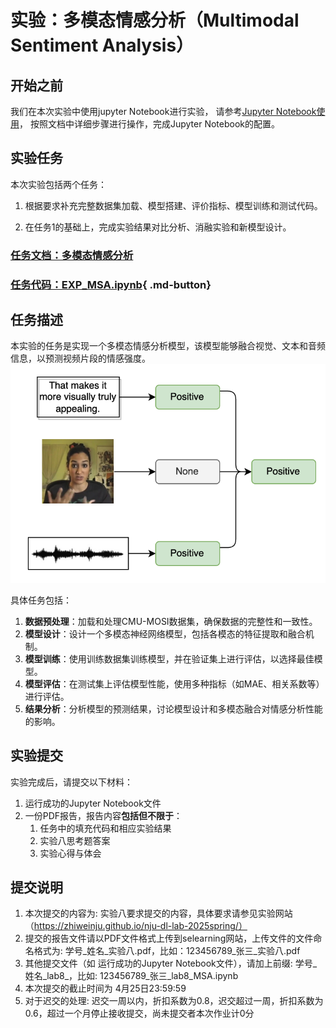 # 实验：多模态情感分析（Multimodal Sentiment Analysis）

## 开始之前
我们在本次实验中使用jupyter Notebook进行实验，
请参考[Jupyter Notebook使用](../lab1/环境配置指南.md#jupyter-notebook)，
按照文档中详细步骤进行操作，完成Jupyter Notebook的配置。

## 实验任务
本次实验包括两个任务：

1. 根据要求补充完整数据集加载、模型搭建、评价指标、模型训练和测试代码。

2. 在任务1的基础上，完成实验结果对比分析、消融实验和新模型设计。

### [任务文档：多模态情感分析](./多模态情感分析.md)

### [任务代码：EXP_MSA.ipynb](EXP_MSA.ipynb){ .md-button}

## 任务描述

本实验的任务是实现一个多模态情感分析模型，该模型能够融合视觉、文本和音频信息，以预测视频片段的情感强度。
![MSA任务示意图](./images/msa_example.jpg)

具体任务包括：

1. **数据预处理**：加载和处理CMU-MOSI数据集，确保数据的完整性和一致性。
2. **模型设计**：设计一个多模态神经网络模型，包括各模态的特征提取和融合机制。
3. **模型训练**：使用训练数据集训练模型，并在验证集上进行评估，以选择最佳模型。
4. **模型评估**：在测试集上评估模型性能，使用多种指标（如MAE、相关系数等）进行评估。
5. **结果分析**：分析模型的预测结果，讨论模型设计和多模态融合对情感分析性能的影响。



## 实验提交
实验完成后，请提交以下材料：

1. 运行成功的Jupyter Notebook文件
2. 一份PDF报告，报告内容**包括但不限于**：
    1. 任务中的填充代码和相应实验结果
    2. 实验八思考题答案
    3. 实验心得与体会

## 提交说明

1. 本次提交的内容为: 实验八要求提交的内容，具体要求请参见实验网站（https://zhiweinju.github.io/nju-dl-lab-2025spring/）
2. 提交的报告文件请以PDF文件格式上传到selearning网站，上传文件的文件命名格式为: 学号_姓名_实验八.pdf，比如：123456789_张三_实验八.pdf
3. 其他提交文件（如 运行成功的Jupyter Notebook文件），请加上前缀: 学号_姓名_lab8_，比如: 123456789_张三_lab8_MSA.ipynb
4. 本次提交的截止时间为 4月25日23:59:59
5. 对于迟交的处理: 迟交一周以内，折扣系数为0.8，迟交超过一周，折扣系数为0.6，超过一个月停止接收提交，尚未提交者本次作业计0分
